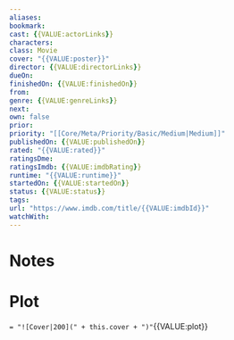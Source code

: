 ```yaml
---
aliases:
bookmark:
cast: {{VALUE:actorLinks}}
characters:
class: Movie
cover: "{{VALUE:poster}}"
director: {{VALUE:directorLinks}}
dueOn:
finishedOn: {{VALUE:finishedOn}}
from:
genre: {{VALUE:genreLinks}}
next:
own: false
prior:
priority: "[[Core/Meta/Priority/Basic/Medium|Medium]]"
publishedOn: {{VALUE:publishedOn}}
rated: "{{VALUE:rated}}"
ratingsDme:
ratingsImdb: {{VALUE:imdbRating}}
runtime: "{{VALUE:runtime}}"
startedOn: {{VALUE:startedOn}}
status: {{VALUE:status}}
tags:
url: "https://www.imdb.com/title/{{VALUE:imdbId}}"
watchWith:
---
```

# Notes

# Plot

`= "![Cover|200](" + this.cover + ")"`{{VALUE:plot}}
